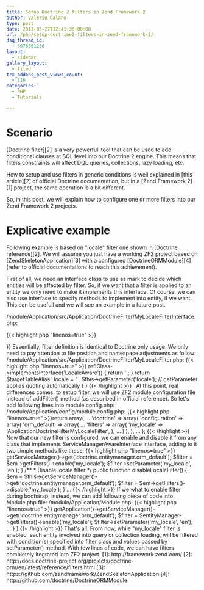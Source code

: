```yaml
---
title: Setup Doctrine 2 filters in Zend Framework 2
author: Valerio Galano
type: post
date: 2013-05-27T12:41:38+00:00
url: /php/setup-doctrine2-filters-in-zend-framework-2/
dsq_thread_id:
  - 5676561256
layout:
  - sidebar
gallery_layout:
  - tiled
trx_addons_post_views_count:
  - 116
categories:
  - PHP
  - Tutorials

---
```

# Scenario

[Doctrine filter][2] is a very powerfull tool that can be used to add conditional clauses at SQL level into our Doctrine 2 engine. This means that filters constraints will affect DQL queries, collections, lazy loading, etc.

How to setup and use filters in generic conditions is well explained in [this article][2] of official Doctrine documentation, but in a [Zend Framework 2][1] project, the same operation is a bit different.

So, in this post, we will explain how to configure one or more filters into our Zend Framework 2 projects.

# Explicative example

Following example is based on "locale" filter one shown in [Doctrine reference][2]. We will assume you just have a working ZF2 project based on [ZendSkeletonApplication][3] with a configured [DoctrineORMModule][4] (refer to official documentations to reach this achievement).

First of all, we need an interface class to use as mark to decide which entities will be affected by filter. So, if we want that a filter is applied to an entity we only need to make it implements this interface. Of course, we can also use interface to specify methods to implement into entity, if we want. This can be usefull and we will see an example in a future post.



/module/Application/src/Application/DoctrineFilter/MyLocaleFilterInterface.php:

{{< highlight php "linenos=true" >}}
<?php
namespace ApplicationDoctrineFilter;

/**
 * Interface to support locale filter
 */
Interface MyLocaleFilterInterface
{
    ...
}

{{< /highlight >}}

Essentially, filter definition is identical to Doctrine only usage. We only need to pay attention to file position and namespace adjustments as follow:

/module/Application/src/Application/DoctrineFilter/MyLocaleFilter.php:

{{< highlight php "linenos=true" >}}
<?php
namespace ApplicationDoctrineFilter;

use DoctrineORMMappingClassMetaData,
    DoctrineORMQueryFilterSQLFilter;

class MyLocaleFilter extends SQLFilter
{
    public function addFilterConstraint(ClassMetadata $targetEntity, $targetTableAlias)
    {
        // Check if the entity implements the LocalAware interface
        if (!$targetEntity->reflClass->implementsInterface('LocaleAware')) {
            return '';
        }

        return $targetTableAlias.'.locale = ' . $this->getParameter('locale'); // getParameter applies quoting automatically
    }
}
{{< /highlight >}}

&nbsp;

At this point, real differences comes: to setup filter, we will use ZF2 module configuration file instead of addFilter() method (as described in official reference). So let's add following lines into module.config.php:

/module/Application/config/module.config.php:

{{< highlight php "linenos=true" >}}return array(
    ...
    'doctrine' => array(
        'configuration' => array(
            'orm_default' => array(
                ...
                'filters' => array(
                    'my_locale' => 'ApplicationDoctrineFilterMyLocaleFilter',
                ),
                ...
            )
        ),
    ),
    ...
);
{{< /highlight >}}

&nbsp;

Now that our new filter is configured, we can enable and disable it from any class that implements ServiceManagerAwareInterface interface, adding to it two simple methods like these:

{{< highlight php "linenos=true" >}}
<?php
...

    // in a controller or any class that implements ServiceManagerAwareInterface

   /**
    * Enable locale filter
    */
    public function enableLocaleFilter()
    {
        $em = $this->getServiceManager()->get('doctrine.entitymanager.orm_default');

        $filter = $em->getFilters()->enable('my_locale');
        $filter->setParameter('my_locale', 'en');
    }

   /**
    * Disable locale filter
    */
    public function disableLocaleFilter()
    {
        $em = $this->getServiceManager()->get('doctrine.entitymanager.orm_default');

        $filter = $em->getFilters()->disable('my_locale');
    }

...

{{< /highlight >}}

If we what to enable filter during bootstrap, instead, we can add following piece of code into Module.php file:

/module/Application/Module.php:

{{< highlight php "linenos=true" >}}
<?php

namespace Application;

use ZendEventManagerEventInterface,
    ...

class Module implements BootstrapListenerInterface
{
    ...

    /**
     * Listen to the bootstrap event
     *
     * @param EventInterface $e
     * @return array
     */
    public function onBootstrap(EventInterface $e)
    {
        ...

        // Enable and configure Doctrine filters
        $entityManager = $e->getApplication()->getServiceManager()->get('doctrine.entitymanager.orm_default');
        $filter = $entityManager->getFilters()->enable('my_locale');
        $filter->setParameter('my_locale', 'en');

        ...
    }

}
{{< /highlight >}}

That's all. From now, while "my_locale" filter is enabled, each entity involved into query or collection loading, will be filtered with condition(s) specified into filter class and values passed by setParameter() method. With few lines of code, we can have filters completely itegrated into ZF2 project.

 [1]: http://framework.zend.com/
 [2]: http://docs.doctrine-project.org/projects/doctrine-orm/en/latest/reference/filters.html
 [3]: https://github.com/zendframework/ZendSkeletonApplication
 [4]: http://github.com/doctrine/DoctrineORMModule